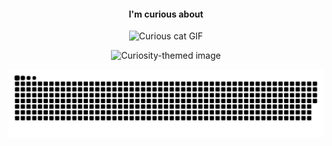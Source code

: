 <h4 align="center">I'm curious about</h4>

<p align="center">
  <img src="https://i.gifer.com/GvTs.gif" alt="Curious cat GIF" width="200"/>
</p>

<p align="center">
  <img src="https://media.licdn.com/dms/image/sync/v2/D4D27AQFnDGVr02kMzw/articleshare-shrink_800/articleshare-shrink_800/0/1732106065435?e=2147483647&v=beta&t=6bsdJkdEQ2wr-1Qliq030pZeXbg9feE4terlU6sSd7U" alt="Curiosity-themed image" width="400"/>
</p>

<p align="center">
  <picture>
    <source media="(prefers-color-scheme: dark)" srcset="https://github.com/MouhebAbdelhafidh/MouhebAbdelhafidh/blob/output/github-snake-dark.svg">
    <source media="(prefers-color-scheme: light)" srcset="https://github.com/MouhebAbdelhafidh/MouhebAbdelhafidh/blob/output/github-snake.svg">
    <img alt="GitHub Contribution Snake" src="https://github.com/MouhebAbdelhafidh/MouhebAbdelhafidh/blob/output/github-snake.svg" />
  </picture>
</p>
